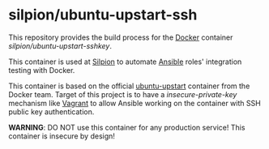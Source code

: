 # silpion/ubuntu-upstart-ssh

This repository provides the build process for the [Docker](https://docker.io)
container *silpion/ubuntu-upstart-sshkey*.


This container is used at [Silpion](http://www.silpion.de) to automate
[Ansible](https://ansible.com) roles' integration testing with Docker.


This container is based on the official
[ubuntu-upstart](https://registry.hub.docker.com/_/ubuntu-upstart/) container
from the Docker team. Target of this project is to have a *insecure-private-key*
mechanism like [Vagrant](https://vagrantup.com) to allow Ansible working on
the container with SSH public key authentication.


**WARNING**: DO NOT use this container for any production service!
This container is insecure by design!


<!-- vim: set nofen ts=4 sw=4 et: -->
